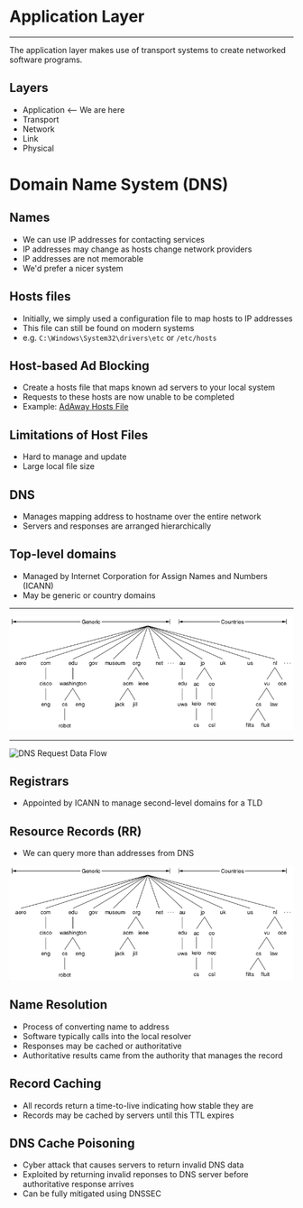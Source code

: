 Application Layer
=================

---

The application layer makes use of transport systems to create networked software programs.

Layers
------

- Application <-- We are here
- Transport
- Network
- Link
- Physical

Domain Name System (DNS)
========================

Names
-----

- We can use IP addresses for contacting services
- IP addresses may change as hosts change network providers
- IP addresses are not memorable
- We'd prefer a nicer system

Hosts files
-----------

- Initially, we simply used a configuration file to map hosts to IP addresses
- This file can still be found on modern systems
- e.g. `C:\Windows\System32\drivers\etc` or `/etc/hosts`

Host-based Ad Blocking
----------------------

- Create a hosts file that maps known ad servers to your local system
- Requests to these hosts are now unable to be completed
- Example: [AdAway Hosts File](https://adaway.org/hosts.txt)

Limitations of Host Files
-------------------------

- Hard to manage and update
- Large local file size

DNS
---

- Manages mapping address to hostname over the entire network
- Servers and responses are arranged hierarchically

Top-level domains
-----------------

- Managed by Internet Corporation for Assign Names and Numbers (ICANN)
- May be generic or country domains

---

![DNS TLDs](figures/7-1.png)

---

![DNS Request Data Flow](https://upload.wikimedia.org/wikipedia/commons/thumb/0/09/DNS_in_the_real_world.svg/1280px-DNS_in_the_real_world.svg.png)

Registrars
----------

- Appointed by ICANN to manage second-level domains for a TLD

Resource Records (RR)
---------------------

- We can query more than addresses from DNS

![DNS Record Types](figures/7-1.png)

Name Resolution
---------------

- Process of converting name to address
- Software typically calls into the local resolver
- Responses may be cached or authoritative
- Authoritative results came from the authority that manages the record

Record Caching
--------------

- All records return a time-to-live indicating how stable they are
- Records may be cached by servers until this TTL expires

DNS Cache Poisoning
-------------------

- Cyber attack that causes servers to return invalid DNS data
- Exploited by returning invalid reponses to DNS server before authoritative response arrives
- Can be fully mitigated using DNSSEC
